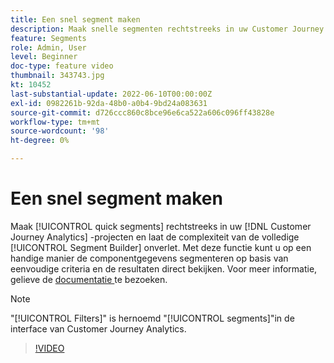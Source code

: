 ```yaml
---
title: Een snel segment maken
description: Maak snelle segmenten rechtstreeks in uw Customer Journey Analytics-projecten en laat de complexiteit van de volledige Segment Builder over. Met deze functie kunt u op een handige manier de componentgegevens segmenteren op basis van eenvoudige criteria en de resultaten direct bekijken.
feature: Segments
role: Admin, User
level: Beginner
doc-type: feature video
thumbnail: 343743.jpg
kt: 10452
last-substantial-update: 2022-06-10T00:00:00Z
exl-id: 0982261b-92da-48b0-a0b4-9bd24a083631
source-git-commit: d726ccc860c8bce96e6ca522a606c096ff43828e
workflow-type: tm+mt
source-wordcount: '98'
ht-degree: 0%

---
```


# Een snel segment maken

Maak [!UICONTROL quick segments] rechtstreeks in uw [!DNL Customer Journey Analytics] -projecten en laat de complexiteit van de volledige [!UICONTROL Segment Builder] onverlet. Met deze functie kunt u op een handige manier de componentgegevens segmenteren op basis van eenvoudige criteria en de resultaten direct bekijken. Voor meer informatie, gelieve de [ documentatie ](https://experienceleague.adobe.com/nl/docs/analytics-platform/using/cja-components/cja-segments/quick-filters) te bezoeken.

>[!NOTE]
>
> &quot;[!UICONTROL Filters]&quot; is hernoemd &quot;[!UICONTROL segments]&quot;in de interface van Customer Journey Analytics.

>[!VIDEO](https://video.tv.adobe.com/v/343743/?quality=12&learn=on)
